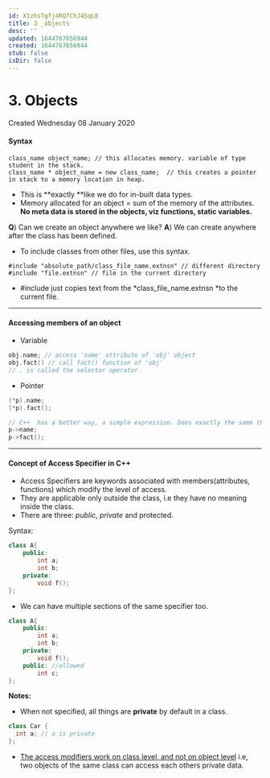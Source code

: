 ```yaml
---
id: X1zhsTgfj4RQfChJ4SqL0
title: 3 _objects
desc: ''
updated: 1644767656944
created: 1644767656944
stub: false
isDir: false
---
```

# 3. Objects
Created Wednesday 08 January 2020

#### Syntax
```
class_name object_name; // this allocates memory. variable of type student in the stack.
class_name * object_name = new class_name; 	// this creates a pointer in stack to a memory location in heap.
```

* This is **exactly **like we do for in-built data types.
* Memory allocated for an object = sum of the memory of the attributes. **No meta data is stored in the objects, viz functions, static variables.**


**Q**) Can we create an object anywhere we like?
**A**) We can create anywhere after the class has been defined.

* To include classes from other files, use this syntax.
```
#include "absolute_path/class_file_name.extnsn" // different directory
#include "file.extnsn" // file in the current directory
```

* #include just copies text from the *class_file_name.extnsn *to the current file.

*****
#### Accessing members of an object

* Variable
```c++
obj.name; // access 'name' attribute of 'obj' object
obj.fact() // call fact() function of 'obj'
// . is called the selector operator
```

* Pointer
```c++
(*p).name;
(*p).fact();

// C++  has a better way, a simple expression. Does exactly the same thing.
p->name;
p->fact();
```

*****
#### **Concept of Access Specifier in C++**

* Access Specifiers are keywords associated with members(attributes, functions) which modify the level of access.
* They are applicable only outside the class, i.e they have no meaning inside the class.
* There are three: *public*, *private* and protected.

Syntax:
```c++
class A{
	public:
		int a;
		int b;
	private:
		void f();
};
```

* We can have multiple sections of the same specifier too.
```c++
class A{
	public:
		int a;
		int b;
	private:
		void f();
	public: //allowed
		int c;
};
```

**Notes:**
* When not specified, all things are **private** by default in a class.
```c++
class Car {
  int a; // a is private
};
```
* [The access modifiers work on class level, and not on object level](https://stackoverflow.com/questions/4117002/why-can-i-access-private-variables-in-the-copy-constructor) i.e, two objects of the same class can access each others private data.


